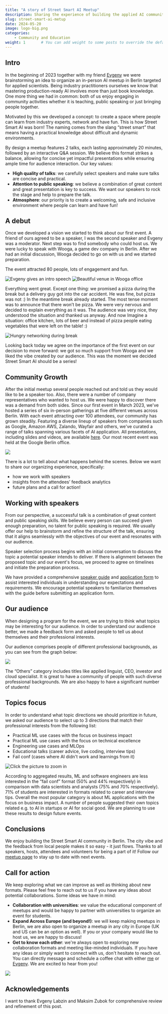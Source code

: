 ```yaml
---
title: "A story of Street Smart AI Meetup"
description: Sharing the experience of building the applied AI community in Berlin.
slug: street-smart-ai-metup
date: 2024-05-20
image: logo-big.png
categories:
    - Community and Education
weight: 1       # You can add weight to some posts to override the default sorting (date descending)
---
```


## Intro

In the beginning of 2023 together with my friend [Evgeny](https://www.linkedin.com/in/evgeny-labzin/) we were brainstorming an idea to organize an in-person AI meetup in Berlin targeted for applied scientists. Being industry practitioners ourselves we know that mastering production-ready AI involves more than just book knowledge. One more thing we had in common: both of us enjoy engaging in community activities whether it is teaching, public speaking or just bringing people together.

Motivated by this we developed a concept: to create a space where people can learn from industry experts, network and have fun. This is how Street Smart AI was born! The naming comes from the slang “street smart” that means having a practical knowledge about difficult and dynamic environments.


By design a meetup features 2 talks, each lasting approximately 20 minutes, followed by an interactive Q&A session. We believe this format strikes a balance, allowing for concise yet impactful presentations while ensuring ample time for audience interaction.
Our key values:
* **High quality of talks**: we carefully select speakers and make sure talks are concise and practical.
* **Attention to public speaking**: we believe a combination of great content and great presentation is key to success. We want our speakers to rock the stage and help to prepare the talk.
* **Atmosphere**: our priority is to сreate a welcoming, safe and inclusive environment where people can learn and have fun!

## A debut

Once we developed a vision we started to think about our first event. A friend of ours agreed to be a speaker, I was the second speaker and Evgeny was a moderator. Next step was to find somebody who could host us. We were lucky to speak with Wooga, a game dev company in Berlin. After we had an initial discussion, Wooga decided to go on with us and we started preparation.

The event attracted 80 people, lots of engagement and fun.

![Evgeny gives an intro speech](evgeny_intro.jpg) ![Beautiful venue in Wooga office](main_stage.jpg)

Everything went great. Except one thing: we promised a pizza during the break but a delivery guy got into the car accident. He was fine, but pizza was not :) In the meantime break already started. The most tense moment was to announce that there won’t be pizza. We were very nervous and decided to explain everything as it was. The audience was very nice, they understood the situation and thanked us anyway. And now Imagine a situation: office kitchen, lots of beer and instead of pizza people eating vegetables that were left on the table! :)

![Hungry networking during break](kitchen_talks.jpg)

Looking back today we agree on the importance of the first event on our decision to move forward: we got so much support from Wooga and we liked the vibe created by our audience. This was the moment we decided Street Smart AI should be a series!

## Community Growth

After the initial meetup several people reached out and told us they would like to be a speaker too. Also, there were a number of company representatives who wanted to host us. We were happy to discover there was a demand from both sides. Since our first event in March 2023, we've hosted a series of six in-person gatherings at five different venues across Berlin. With each event attracting over 100 attendees, our community has grown steadily. Featuring a diverse lineup of speakers from companies such as Google, Amazon AWS, Zalando, Wayfair and others, we've curated a range of talks spanning various facets of AI application. All presentations, including slides and videos, are available [here](https://drive.google.com/drive/folders/1HvbNthmyYC1G278qe2DDZwwrVaDvXrRa?usp=sharing). Our most recent event was held at the Google Berlin office.

![](event_6.jpeg)

There is a lot to tell about what happens behind the scenes. Below we want to share our organizing experience, specifically:
* how we work with speakers
* insights from the attendees’ feedback analytics
* future plans and a call for action!

## Working with speakers

From our perspective, a successful talk is a combination of great content and public speaking skills. We believe every person can succeed given enough preparation, no talent for public speaking is required. We usually offer our help to brainstorm and refine the structure of the talk, ensuring that it aligns seamlessly with the objectives of our event and resonates with our audience.

Speaker selection process begins with an initial conversation to discuss the topic a potential speaker intends to deliver. If there is alignment between the proposed topic and our event's focus, we proceed to agree on timelines and initiate the preparation process.

We have provided a comprehensive [speaker guide](https://docs.google.com/document/d/1Zb5AJGlVdh0F0pCknqYQMQc6oSBiPQihg6I3zMte55U/edit?usp=sharing) and [application form](https://forms.gle/UthNMTH7WJTGM5Lt8) to assist interested individuals in understanding our expectations and requirements. We encourage potential speakers to familiarize themselves with the guide before submitting an application form.

## Our audience

When designing a program for the event, we are trying to think what topics may be interesting for our audience. In order to understand our audience better, we made a feedback form and asked people to tell us about themselves and their professional interests.

Our audience comprises people of different professional backgrounds, as you can see from the graph below:

![](audience.png)

The “Others” category includes titles like applied linguist, CEO, investor and cloud specialist. It is great to have a community of people with such diverse professional backgrounds. We are also happy to have a significant number of students!

## Topics focus

In order to understand what topic directions we should prioritize in future, we asked our audience to select up to 3 directions that match their professional interests from the following list:
* Practical ML use cases with the focus on business impact
* Practical ML use cases with the focus on technical excellence
* Engineering use cases and MLOps
* Educational talks (career advice, live coding, interview tips)
* Fail conf (cases where AI didn't work and learnings from it)

![Click the picture to zoom in](analysis_by_groups.png)

According to aggregated results, ML and software engineers are less interested in the “fail conf” format (50% and 44% respectively) in comparison with data scientists and analysts (75% and 70% respectively). 71% of students are interested in formats related to career and interview tips. Overall the most popular category is about ML applications with the focus on business impact. A number of people suggested their own topics related e.g. to AI in startups or AI for social good. We are planning to use these results to design future events.

## Conclusions
We enjoy building the Street Smart AI community in Berlin. The city vibe and the feedback from local people makes it so easy - it just flows. Thanks to all speakers, hosts, attendees and volunteers for being a part of it! Follow our [meetup page](https://www.meetup.com/street-smart-ai-berlin-meetup) to stay up to date with next events.

## Call for action

We keep exploring what we can improve as well as thinking about new formats. Please feel free to reach out to us if you have any ideas about potential collaborations. Some ideas we have in mind:
* **Collaboration with universities**: we value the educational component of meetups and would be happy to partner with universities to organize an event for students.
* **Expand Across Europe (and beyond!)**: we will keep making meetups in Berlin, we are also open to organize a meetup in any city in Europe (UK and US can be an option as well). If you or your company would like to host us, we are happy to discuss!
* **Get to know each other**: we're always open to exploring new collaboration formats and meeting like-minded individuals. If you have any ideas or simply want to connect with us, don't hesitate to reach out. You can directly message and schedule a coffee chat with either [me](https://www.linkedin.com/in/ieboytsov/) or [Evgeny](https://www.linkedin.com/in/evgeny-labzin/). We are excited to hear from you!

![](galapagos_ssai.jpg)

## Acknowledgements
I want to thank Evgeny Labzin and Maksim Zubok for comprehensive review and refinement of this post.

